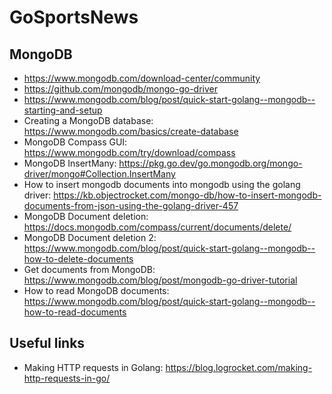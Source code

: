 # GoSportsNews

## MongoDB
- https://www.mongodb.com/download-center/community
- https://github.com/mongodb/mongo-go-driver
- https://www.mongodb.com/blog/post/quick-start-golang--mongodb--starting-and-setup
- Creating a MongoDB database: https://www.mongodb.com/basics/create-database
- MongoDB Compass GUI: https://www.mongodb.com/try/download/compass
- MongoDB InsertMany: https://pkg.go.dev/go.mongodb.org/mongo-driver/mongo#Collection.InsertMany
- How to insert mongodb documents into mongodb using the golang driver: https://kb.objectrocket.com/mongo-db/how-to-insert-mongodb-documents-from-json-using-the-golang-driver-457
- MongoDB Document deletion: https://docs.mongodb.com/compass/current/documents/delete/
- MongoDB Document deletion 2: https://www.mongodb.com/blog/post/quick-start-golang--mongodb--how-to-delete-documents
- Get documents from MongoDB: https://www.mongodb.com/blog/post/mongodb-go-driver-tutorial
- How to read MongoDB documents: https://www.mongodb.com/blog/post/quick-start-golang--mongodb--how-to-read-documents

## Useful links
- Making HTTP requests in Golang: https://blog.logrocket.com/making-http-requests-in-go/
